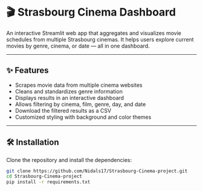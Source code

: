 # 🎬 Strasbourg Cinema Dashboard

An interactive Streamlit web app that aggregates and visualizes movie schedules from multiple Strasbourg cinemas. It helps users explore current movies by genre, cinema, or date — all in one dashboard.

---

## ✨ Features

- Scrapes movie data from multiple cinema websites
- Cleans and standardizes genre information
- Displays results in an interactive dashboard
- Allows filtering by cinema, film, genre, day, and date
- Download the filtered results as a CSV
- Customized styling with background and color themes

---

## 🛠️ Installation

Clone the repository and install the dependencies:

```bash
git clone https://github.com/Nidals17/Strasbourg-Cinema-project.git
cd Strasbourg-Cinema-project
pip install -r requirements.txt
